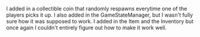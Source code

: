 I added in a collectible coin that randomly respawns everytime one of the players picks it up. I also added in the GameStateManager, but I wasn't fully sure how it was supposed to work. I added in the Item and the Inventory but once again I couldn't entirely figure out how to make it work well.
